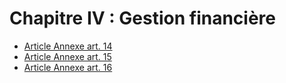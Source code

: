# Chapitre IV : Gestion financière

- [Article Annexe art. 14](article-annexe-art-14.md)
- [Article Annexe art. 15](article-annexe-art-15.md)
- [Article Annexe art. 16](article-annexe-art-16.md)
